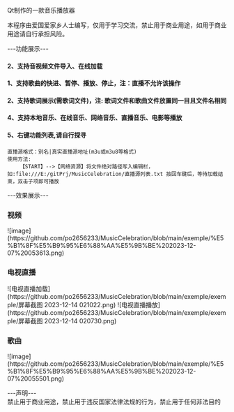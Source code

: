 Qt制作的一款音乐播放器

本程序由爱国爱家乡人士编写，仅用于学习交流，禁止用于商业用途，如用于商业用途请自行承担风险。

---功能展示---
<h4>2、支持音视频文件导入、在线加载</h4>
<h4>1、支持歌曲的快进、暂停、播放、停止，注：直播不允许该操作</h4>
<h4>2、支持歌词展示(需歌词文件)，注: 歌词文件和歌曲文件放置同一目且文件名相同</h4>
<h4>4、支持本地音乐、在线音乐、网络音乐、直播音乐、电影等播放</h4>
<h4>5、右键功能列表,请自行探寻</h4>


```
直播源格式：别名|真实直播源地址(m3u或m3u8等格式)
使用方法:
    【START】-->【网络资源】将文件绝对路径写入编辑栏，如:file:///E:/gitPrj/MusicCelebration/直播源列表.txt 按回车键后，等待加载结束，双击子项即可播放
```

---效果展示---
<h3>视频</h3>
![image](https://github.com/po2656233/MusicCelebration/blob/main/exemple/%E5%B1%8F%E5%B9%95%E6%88%AA%E5%9B%BE%202023-12-07%20053613.png)

<h3>电视直播</h3>
![电视直播加载](https://github.com/po2656233/MusicCelebration/blob/main/exemple/exemple/屏幕截图 2023-12-14 021022.png)
![电视直播播放](https://github.com/po2656233/MusicCelebration/blob/main/exemple/exemple/屏幕截图 2023-12-14 020730.png)

<h3>歌曲</h3>
![image](https://github.com/po2656233/MusicCelebration/blob/main/exemple/%E5%B1%8F%E5%B9%95%E6%88%AA%E5%9B%BE%202023-12-07%20055501.png)

---声明---      
禁止用于商业用途，禁止用于违反国家法律法规的行为，禁止用于任何非法目的
